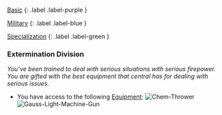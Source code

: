 
[Basic](Game/Basic-List)
{: .label .label-purple }

[Military](Game/Military)
{: .label .label-blue }

[Specialization](Game/Specialization-List)
{: .label .label-green }
### Extermination Division
*You’ve been trained to deal with serious situations with serious firepower. You are gifted with the best equipment that central has for dealing with serious issues.*
* You have access to the following [Equipment](Core/Equipment):
![Chem-Thrower](Game/Blocks/Chem-Thrower)
![Gauss-Light-Machine-Gun](Game/Blocks/Gauss-Light-Machine-Gun)
